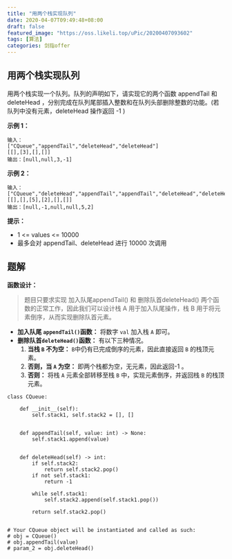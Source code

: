 ```yaml
---
title: "用两个栈实现队列"
date: 2020-04-07T09:49:48+08:00
draft: false
featured_image: "https://oss.likeli.top/uPic/20200407093602"
tags: [算法]
categories: 剑指offer
---
```


## 用两个栈实现队列

用两个栈实现一个队列。队列的声明如下，请实现它的两个函数 appendTail 和 deleteHead ，分别完成在队列尾部插入整数和在队列头部删除整数的功能。(若队列中没有元素，deleteHead 操作返回 -1 )

**示例 1：**

```
输入：
["CQueue","appendTail","deleteHead","deleteHead"]
[[],[3],[],[]]
输出：[null,null,3,-1]
```

**示例 2：**

```
输入：
["CQueue","deleteHead","appendTail","appendTail","deleteHead","deleteHead"]
[[],[],[5],[2],[],[]]
输出：[null,-1,null,null,5,2]
```

**提示：**

* 1 <= values <= 10000
* 最多会对 appendTail、deleteHead 进行 10000 次调用

## 题解

**函数设计：**

> 题目只要求实现 加入队尾appendTail() 和 删除队首deleteHead() 两个函数的正常工作，因此我们可以设计栈 A 用于加入队尾操作，栈 B 用于将元素倒序，从而实现删除队首元素。

* **加入队尾 `appendTail()`函数：** 将数字 `val` 加入栈 `A` 即可。
* **删除队首`deleteHead()`函数：** 有以下三种情况。
  1. **当栈 `B` 不为空：** `B`中仍有已完成倒序的元素，因此直接返回 `B` 的栈顶元素。
  2. **否则，当 `A` 为空：** 即两个栈都为空，无元素，因此返回-1 。
  3. **否则：** 将栈 `A` 元素全部转移至栈 `B` 中，实现元素倒序，并返回栈 `B` 的栈顶元素。

```python3
class CQueue:

    def __init__(self):
        self.stack1, self.stack2 = [], []


    def appendTail(self, value: int) -> None:
        self.stack1.append(value)


    def deleteHead(self) -> int:
        if self.stack2:
            return self.stack2.pop()
        if not self.stack1:
            return -1
        
        while self.stack1:
            self.stack2.append(self.stack1.pop())

        return self.stack2.pop()
                

# Your CQueue object will be instantiated and called as such:
# obj = CQueue()
# obj.appendTail(value)
# param_2 = obj.deleteHead()
```
